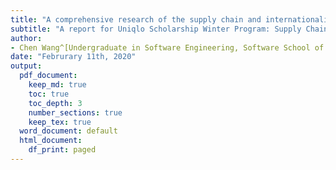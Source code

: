 ```yaml
---
title: "A comprehensive research of the supply chain and internationalization of Uniqlo"
subtitle: "A report for Uniqlo Scholarship Winter Program: Supply Chain Reform Direction"
author:
- Chen Wang^[Undergraduate in Software Engineering, Software School of Fudan University; Software Development Engineer at Amazon Shanghai Institute of Artificial Intelligence, Amazon Web Services. (cwanam@amazon.com)]
date: "Februrary 11th, 2020"
output:
  pdf_document:
    keep_md: true
    toc: true
    toc_depth: 3
    number_sections: true
    keep_tex: true
  word_document: default
  html_document:
    df_print: paged
---
```




